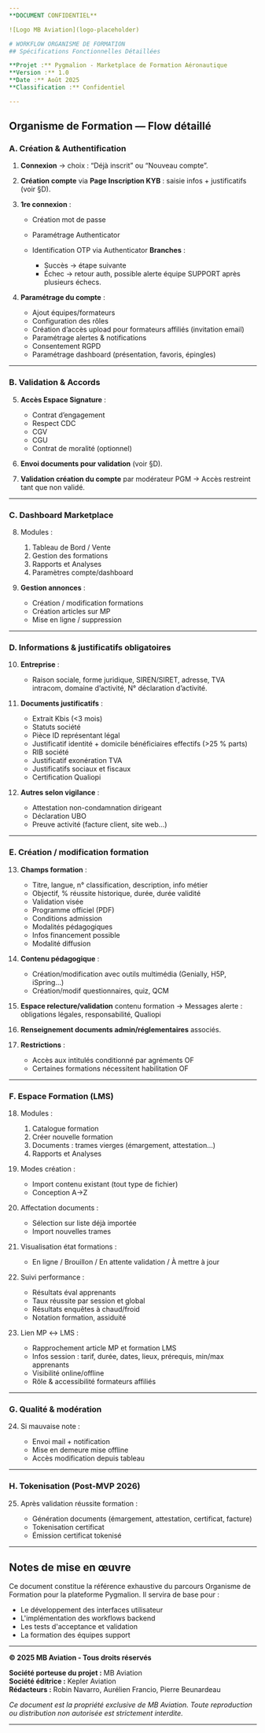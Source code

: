 ```yaml
---
**DOCUMENT CONFIDENTIEL**

![Logo MB Aviation](logo-placeholder)

# WORKFLOW ORGANISME DE FORMATION
## Spécifications Fonctionnelles Détaillées

**Projet :** Pygmalion - Marketplace de Formation Aéronautique  
**Version :** 1.0  
**Date :** Août 2025  
**Classification :** Confidentiel

---
```


## **Organisme de Formation — Flow détaillé**

### **A. Création & Authentification**

1. **Connexion** → choix : “Déjà inscrit” ou “Nouveau compte”.
2. **Création compte** via **Page Inscription KYB** : saisie infos + justificatifs (voir §D).
3. **1re connexion** :

   * Création mot de passe
   * Paramétrage Authenticator
   * Identification OTP via Authenticator
     **Branches** :

     * Succès → étape suivante
     * Échec → retour auth, possible alerte équipe SUPPORT après plusieurs échecs.
4. **Paramétrage du compte** :

   * Ajout équipes/formateurs
   * Configuration des rôles
   * Création d’accès upload pour formateurs affiliés (invitation email)
   * Paramétrage alertes & notifications
   * Consentement RGPD
   * Paramétrage dashboard (présentation, favoris, épingles)

---

### **B. Validation & Accords**

5. **Accès Espace Signature** :

   * Contrat d’engagement
   * Respect CDC
   * CGV
   * CGU
   * Contrat de moralité (optionnel)
6. **Envoi documents pour validation** (voir §D).
7. **Validation création du compte** par modérateur PGM
   → Accès restreint tant que non validé.

---

### **C. Dashboard Marketplace**

8. Modules :

   1. Tableau de Bord / Vente
   2. Gestion des formations
   3. Rapports et Analyses
   4. Paramètres compte/dashboard
9. **Gestion annonces** :

   * Création / modification formations
   * Création articles sur MP
   * Mise en ligne / suppression

---

### **D. Informations & justificatifs obligatoires**

10. **Entreprise** :

    * Raison sociale, forme juridique, SIREN/SIRET, adresse, TVA intracom, domaine d’activité, N° déclaration d’activité.
11. **Documents justificatifs** :

    * Extrait Kbis (<3 mois)
    * Statuts société
    * Pièce ID représentant légal
    * Justificatif identité + domicile bénéficiaires effectifs (>25 % parts)
    * RIB société
    * Justificatif exonération TVA
    * Justificatifs sociaux et fiscaux
    * Certification Qualiopi
12. **Autres selon vigilance** :

    * Attestation non-condamnation dirigeant
    * Déclaration UBO
    * Preuve activité (facture client, site web…)

---

### **E. Création / modification formation**

13. **Champs formation** :

    * Titre, langue, n° classification, description, info métier
    * Objectif, % réussite historique, durée, durée validité
    * Validation visée
    * Programme officiel (PDF)
    * Conditions admission
    * Modalités pédagogiques
    * Infos financement possible
    * Modalité diffusion
14. **Contenu pédagogique** :

    * Création/modification avec outils multimédia (Genially, H5P, iSpring…)
    * Création/modif questionnaires, quiz, QCM
15. **Espace relecture/validation** contenu formation
    → Messages alerte : obligations légales, responsabilité, Qualiopi
16. **Renseignement documents admin/réglementaires** associés.
17. **Restrictions** :

    * Accès aux intitulés conditionné par agréments OF
    * Certaines formations nécessitent habilitation OF

---

### **F. Espace Formation (LMS)**

18. Modules :

    1. Catalogue formation
    2. Créer nouvelle formation
    3. Documents : trames vierges (émargement, attestation…)
    4. Rapports et Analyses
19. Modes création :

    * Import contenu existant (tout type de fichier)
    * Conception A→Z
20. Affectation documents :

    * Sélection sur liste déjà importée
    * Import nouvelles trames
21. Visualisation état formations :

    * En ligne / Brouillon / En attente validation / À mettre à jour
22. Suivi performance :

    * Résultats éval apprenants
    * Taux réussite par session et global
    * Résultats enquêtes à chaud/froid
    * Notation formation, assiduité
23. Lien MP ↔ LMS :

    * Rapprochement article MP et formation LMS
    * Infos session : tarif, durée, dates, lieux, prérequis, min/max apprenants
    * Visibilité online/offline
    * Rôle & accessibilité formateurs affiliés

---

### **G. Qualité & modération**

24. Si mauvaise note :

    * Envoi mail + notification
    * Mise en demeure mise offline
    * Accès modification depuis tableau

---

### **H. Tokenisation (Post-MVP 2026)**

25. Après validation réussite formation :

    * Génération documents (émargement, attestation, certificat, facture)
    * Tokenisation certificat
    * Émission certificat tokenisé

---

## **Notes de mise en œuvre**

Ce document constitue la référence exhaustive du parcours Organisme de Formation pour la plateforme Pygmalion. Il servira de base pour :
- Le développement des interfaces utilisateur
- L'implémentation des workflows backend
- Les tests d'acceptance et validation
- La formation des équipes support

---

**© 2025 MB Aviation - Tous droits réservés**

**Société porteuse du projet :** MB Aviation  
**Société éditrice :** Kepler Aviation  
**Rédacteurs :** Robin Navarro, Aurélien Francio, Pierre Beunardeau

*Ce document est la propriété exclusive de MB Aviation. Toute reproduction ou distribution non autorisée est strictement interdite.*

---

